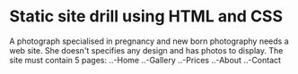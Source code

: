 Static site drill using HTML and CSS
===
A photograph specialised in pregnancy and new born photography needs a web site. She doesn't specifies any design and has photos to display.
The site must contain 5 pages:
..-Home
..-Gallery
..-Prices
..-About
..-Contact